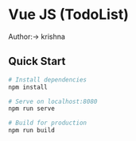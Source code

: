# Vue JS (TodoList)

Author:-> krishna

## Quick Start

```bash
# Install dependencies
npm install

# Serve on localhost:8080
npm run serve

# Build for production
npm run build
```
